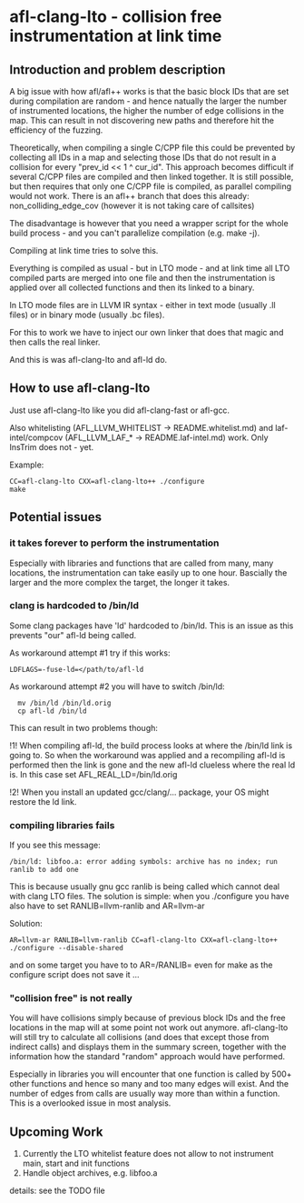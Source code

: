 # afl-clang-lto - collision free instrumentation at link time


## Introduction and problem description

A big issue with how afl/afl++ works is that the basic block IDs that are
set during compilation are random - and hence natually the larger the number
of instrumented locations, the higher the number of edge collisions in the
map. This can result in not discovering new paths and therefore hit the
efficiency of the fuzzing.

Theoretically, when compiling a single C/CPP file this could be prevented
by collecting all IDs in a map and selecting those IDs that do not result
in a collision for every "prev_id << 1 ^ cur_id".
This approach becomes difficult if several C/CPP files are compiled and
then linked together.
It is still possible, but then requires that only one C/CPP file is compiled,
as parallel compiling would not work.
There is an afl++ branch that does this already: non_colliding_edge_cov
(however it is not taking care of callsites)

The disadvantage is however that you need a wrapper script for the whole
build process - and you can't parallelize compilation (e.g. make -j).

Compiling at link time tries to solve this.

Everything is compiled as usual - but in LTO mode - and at link time
all LTO compiled parts are merged into one file and then the instrumentation
is applied over all collected functions and then its linked to a binary.

In LTO mode files are in LLVM IR syntax - either in text mode
(usually .ll files) or in binary mode (usually .bc files).

For this to work we have to inject our own linker that does that magic and
then calls the real linker.

And this is was afl-clang-lto and afl-ld do.


## How to use afl-clang-lto

Just use afl-clang-lto like you did afl-clang-fast or afl-gcc.

Also whitelisting (AFL_LLVM_WHITELIST -> README.whitelist.md) and
laf-intel/compcov (AFL_LLVM_LAF_* -> README.laf-intel.md) work.
Only InsTrim does not - yet.

Example:
```
CC=afl-clang-lto CXX=afl-clang-lto++ ./configure
make
```

## Potential issues

### it takes forever to perform the instrumentation

Especially with libraries and functions that are called from many, many
locations, the instrumentation can take easily up to one hour.
Bascially the larger and the more complex the target, the longer it takes.

### clang is hardcoded to /bin/ld

Some clang packages have 'ld' hardcoded to /bin/ld. This is an issue as this
prevents "our" afl-ld being called.

As workaround attempt #1 try if this works:
```
LDFLAGS=-fuse-ld=</path/to/afl-ld
```


As workaround attempt #2 you will have to switch /bin/ld:
```
  mv /bin/ld /bin/ld.orig
  cp afl-ld /bin/ld
```
This can result in two problems though:

 !1!
  When compiling afl-ld, the build process looks at where the /bin/ld link
  is going to. So when the workaround was applied and a recompiling afl-ld
  is performed then the link is gone and the new afl-ld clueless where
  the real ld is.
  In this case set AFL_REAL_LD=/bin/ld.orig

 !2! 
 When you install an updated gcc/clang/... package, your OS might restore
 the ld link.


### compiling libraries fails

If you see this message:
```
/bin/ld: libfoo.a: error adding symbols: archive has no index; run ranlib to add one
```
This is because usually gnu gcc ranlib is being called which cannot deal with clang LTO files.
The solution is simple: when you ./configure you have also have to set RANLIB=llvm-ranlib and AR=llvm-ar

Solution:
```
AR=llvm-ar RANLIB=llvm-ranlib CC=afl-clang-lto CXX=afl-clang-lto++ ./configure --disable-shared
```
and on some target you have to to AR=/RANLIB= even for make as the configure script does not save it ...

### "collision free" is not really

You will have collisions simply because of previous block IDs and the free
locations in the map will at some point not work out anymore.
afl-clang-lto will still try to calculate all collisions (and does that except
those from indirect calls) and displays them in the summary screen, together
with the information how the standard "random" approach would have performed.

Especially in libraries you will encounter that one function is called by
500+ other functions and hence so many and too many edges will exist.
And the number of edges from calls are usually way more than within a function.
This is a overlooked issue in most analysis.


## Upcoming Work

1. Currently the LTO whitelist feature does not allow to not instrument main, start and init functions
2. Handle object archives, e.g. libfoo.a

details: see the TODO file
